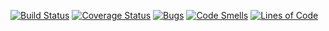 [![Build Status](https://travis-ci.org/Haaizenberg/TestingLabs.svg?branch=master)](https://travis-ci.org/Haaizenberg/TestingLabs)
[![Coverage Status](https://coveralls.io/repos/github/Haaizenberg/TestingLabs/badge.svg?branch=master)](https://coveralls.io/github/Haaizenberg/TestingLabs?branch=master)
[![Bugs](https://sonarcloud.io/api/project_badges/measure?project=Haaizenberg-TestingLabs&metric=bugs)](https://sonarcloud.io/dashboard?id=Haaizenberg-TestingLabs)
[![Code Smells](https://sonarcloud.io/api/project_badges/measure?project=IgorMihailov_testing1&metric=code_smells)](https://sonarcloud.io/dashboard?id=Haaizenberg-TestingLabs)
[![Lines of Code](https://sonarcloud.io/api/project_badges/measure?project=Haaizenberg-TestingLabs&metric=ncloc)](https://sonarcloud.io/dashboard?id=Haaizenberg-TestingLabs)
